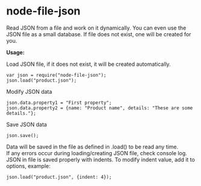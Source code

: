 # node-file-json
Read JSON from a file and work on it dynamically. You can even use the JSON file as a small database. If file does not exist, one will be created for you.

**Usage:**

Load JSON file, if it does not exist, it will be created automatically.
```
var json = require("node-file-json");
json.load("product.json");
```

Modify JSON data
```
json.data.property1 = "First property";
json.data.property2 = {name: "Product name", details: "These are some details."};
```

Save JSON data

```
json.save();
```

Data will be saved in the file as defined in .load() to be read any time.<br/>
If any errors occur during loading/creating JSON file, check console log.
JSON in file is saved properly with indents. To modify indent value, add it to options, example:
```
json.load("product.json", {indent: 4});
```